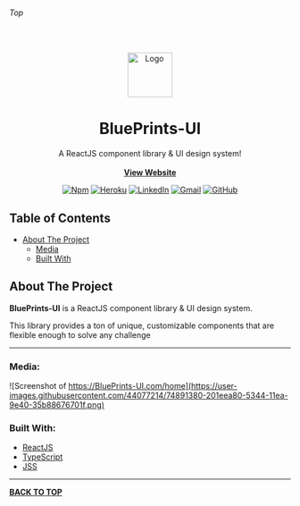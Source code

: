 
###### Top

<br />
<p align="center">
  <img src="https://user-images.githubusercontent.com/44077214/74892540-2793c300-5347-11ea-9a87-349f22e89b4e.png" alt="Logo" width="80" height="80">
  <h1 align="center">BluePrints-UI</h1>
  <p align="center">
    A ReactJS component library & UI design system!
    <br />
    <br />
    <b><a href="https://blueprints-ui.com/home">View Website</a></b>
  </p>
</p>
<div align="center">

[![Npm][npm-shield]][npm-url] [![Heroku][heroku-shield]][heroku-url]
[![LinkedIn][linkedin-shield]][linkedin-url] [![Gmail][gmail-shield]][gmail-url] [![GitHub][github-shield]][github-url] 
</div>

## Table of Contents

- [About The Project](#About-The-Project)
  - [Media](#Media)
  - [Built With](#Built-With)

## About The Project

**BluePrints-UI** is a ReactJS component library & UI design system.

This library provides a ton of unique, customizable components that are flexible enough to solve any challenge

---

### Media:

![Screenshot of https://BluePrints-UI.com/home](https://user-images.githubusercontent.com/44077214/74891380-201eea80-5344-11ea-9e40-35b88676701f.png)

### Built With:
- [ReactJS](https://reactjs.org/)
- [TypeScript](https://www.typescriptlang.org/)
- [JSS](https://cssinjs.org/react-jss/?v=v10.0.4)
---

**[BACK TO TOP](#top)**

<!-- URL References  -->
[linkedin-shield]: https://img.shields.io/badge/-LinkedIn-0077b5.svg?style=for-the-badge&logo=linkedin
[linkedin-url]: https://linkedin.com/in/jakeadmire

[gmail-shield]: https://img.shields.io/badge/-Email-red.svg?style=for-the-badge&logo=gmail&logoColor=white
[gmail-url]: mailto:jakeadmire1@gmail.com

[github-shield]: https://img.shields.io/badge/dynamic/json?label=Follow&query=length&url=https://api.github.com/users/jakeadmire/followers&style=for-the-badge&logo=github
[github-url]: https://github.com/JakeAdmire/

[heroku-shield]: https://img.shields.io/badge/heroku-deployed-lightblue?style=for-the-badge&logo=heroku
[heroku-url]: https://blueprints-ui.com/home

[npm-shield]: https://img.shields.io/npm/v/blueprints-ui?style=for-the-badge
[npm-url]: https://www.npmjs.com/package/blueprints-ui
